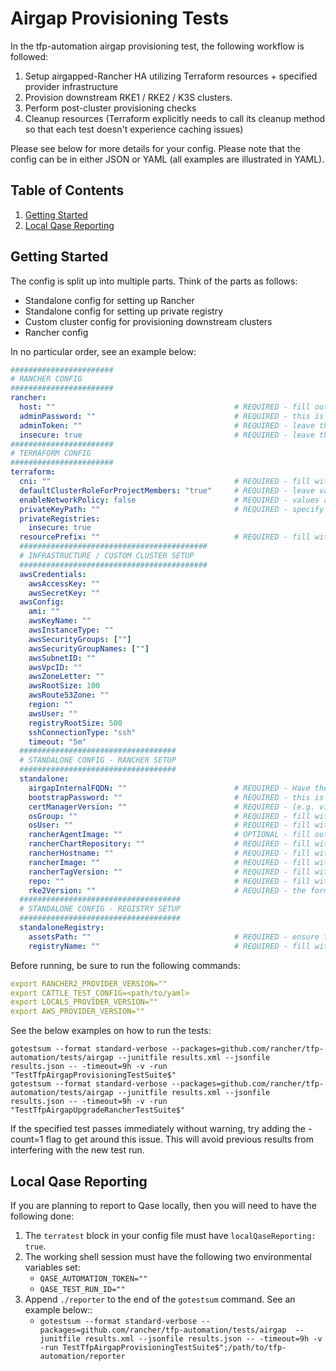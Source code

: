 # Airgap Provisioning Tests

In the tfp-automation airgap provisioning test, the following workflow is followed:

1. Setup airgapped-Rancher HA utilizing Terraform resources + specified provider infrastructure
2. Provision downstream RKE1 / RKE2 / K3S clusters.
3. Perform post-cluster provisioning checks
4. Cleanup resources (Terraform explicitly needs to call its cleanup method so that each test doesn't experience caching issues)

Please see below for more details for your config. Please note that the config can be in either JSON or YAML (all examples are illustrated in YAML).

## Table of Contents
1. [Getting Started](#Getting-Started)
2. [Local Qase Reporting](#Local-Qase-Reporting)

## Getting Started
The config is split up into multiple parts. Think of the parts as follows:
- Standalone config for setting up Rancher
- Standalone config for setting up private registry
- Custom cluster config for provisioning downstream clusters
- Rancher config

In no particular order, see an example below:

```yaml
#######################
# RANCHER CONFIG
#######################
rancher:
  host: ""                                        # REQUIRED - fill out with the expected Rancher server URL
  adminPassword: ""                               # REQUIRED - this is the same as the bootstrapPassword below, make sure they match
  adminToken: ""                                  # REQUIRED - leave this field empty as shown
  insecure: true                                  # REQUIRED - leave this as true
#######################
# TERRAFORM CONFIG
#######################
terraform:
  cni: ""                                         # REQUIRED - fill with desired value
  defaultClusterRoleForProjectMembers: "true"     # REQUIRED - leave value as true
  enableNetworkPolicy: false                      # REQUIRED - values are true or false -  can leave as false
  privateKeyPath: ""                              # REQUIRED - specify private key that will be used to access created instances
  privateRegistries:
    insecure: true
  resourcePrefix: ""                              # REQUIRED - fill with desired value
  ##########################################
  # INFRASTRUCTURE / CUSTOM CLUSTER SETUP
  ##########################################
  awsCredentials:
    awsAccessKey: ""
    awsSecretKey: ""
  awsConfig:
    ami: ""
    awsKeyName: ""
    awsInstanceType: ""
    awsSecurityGroups: [""]
    awsSecurityGroupNames: [""]
    awsSubnetID: ""
    awsVpcID: ""
    awsZoneLetter: ""
    awsRootSize: 100
    awsRoute53Zone: ""
    region: ""
    awsUser: ""
    registryRootSize: 500
    sshConnectionType: "ssh"
    timeout: "5m"
  ###################################
  # STANDALONE CONFIG - RANCHER SETUP
  ###################################
  standalone:
    airgapInternalFQDN: ""                        # REQUIRED - Have the same name as the rancherHostname but it must end with `-internal`
    bootstrapPassword: ""                         # REQUIRED - this is the same as the adminPassword above, make sure they match
    certManagerVersion: ""                        # REQUIRED - (e.g. v1.15.3)
    osGroup: ""                                   # REQUIRED - fill with group of the instance created
    osUser: ""                                    # REQUIRED - fill with username of the instance created
    rancherAgentImage: ""                         # OPTIONAL - fill out only if you are using Rancher Prime or staging registry
    rancherChartRepository: ""                    # REQUIRED - fill with desired value. Must end with a trailing /
    rancherHostname: ""                           # REQUIRED - fill with desired value
    rancherImage: ""                              # REQUIRED - fill with desired value
    rancherTagVersion: ""                         # REQUIRED - fill with desired value
    repo: ""                                      # REQUIRED - fill with desired value
    rke2Version: ""                               # REQUIRED - the format MUST be in `v1.xx.x` (i.e. v1.31.3)
  ####################################
  # STANDALONE CONFIG - REGISTRY SETUP
  ####################################
  standaloneRegistry:
    assetsPath: ""                                # REQUIRED - ensure that you end with a trailing `/`
    registryName: ""                              # REQUIRED - fill with desired value
```

Before running, be sure to run the following commands:

```yaml
export RANCHER2_PROVIDER_VERSION=""
export CATTLE_TEST_CONFIG=<path/to/yaml>
export LOCALS_PROVIDER_VERSION=""
export AWS_PROVIDER_VERSION=""
```

See the below examples on how to run the tests:

`gotestsum --format standard-verbose --packages=github.com/rancher/tfp-automation/tests/airgap --junitfile results.xml --jsonfile results.json -- -timeout=9h -v -run "TestTfpAirgapProvisioningTestSuite$"` \
`gotestsum --format standard-verbose --packages=github.com/rancher/tfp-automation/tests/airgap --junitfile results.xml --jsonfile results.json -- -timeout=9h -v -run "TestTfpAirgapUpgradeRancherTestSuite$"`

If the specified test passes immediately without warning, try adding the -count=1 flag to get around this issue. This will avoid previous results from interfering with the new test run.

## Local Qase Reporting
If you are planning to report to Qase locally, then you will need to have the following done:
1. The `terratest` block in your config file must have `localQaseReporting: true`.
2. The working shell session must have the following two environmental variables set:
     - `QASE_AUTOMATION_TOKEN=""`
     - `QASE_TEST_RUN_ID=""`
3. Append `./reporter` to the end of the `gotestsum` command. See an example below::
     - `gotestsum --format standard-verbose --packages=github.com/rancher/tfp-automation/tests/airgap  --junitfile results.xml --jsonfile results.json -- -timeout=9h -v -run TestTfpAirgapProvisioningTestSuite$";/path/to/tfp-automation/reporter`